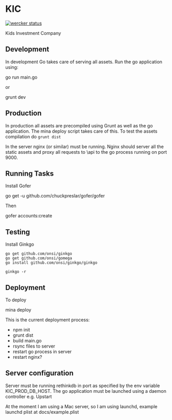 KIC
===

[![wercker status](https://app.wercker.com/status/a32c249547feeb153cd6481fff4ce782/m "wercker status")](https://app.wercker.com/project/bykey/a32c249547feeb153cd6481fff4ce782)

Kids Investment Company


Development
----

In development Go takes care of serving all assets. Run the go application using:

  go run main.go

  or

  grunt dev

Production
----------

In production all assets are precompiled using Grunt as well as the go application. The mina deploy script takes care of this.
To test the assets compilation do `grunt dist`

In the server nginx (or similar) must be running. Nginx should server all the static assets and proxy all requests to \api to the go process running on port 9000.

Running Tasks
----------

Install Gofer

  go get -u github.com/chuckpreslar/gofer/gofer

Then

  gofer accounts:create


Testing
-------

Install Ginkgo
	
	go get github.com/onsi/ginkgo
	go get github.com/onsi/gomega
	go install github.com/onsi/ginkgo/ginkgo

	ginkgo -r

Deployment
-----------

To deploy

  mina deploy

This is the current deployment process:

  - npm init
  - grunt dist
  - build main.go
  - rsync files to server
  - restart go process in server
  - restart nginx?

Server configuration
---------------------

Server must be running rethinkdb in port as specified by the env variable KIC_PROD_DB_HOST.
The go application must be launched using a daemon controller e.g. Upstart

At the moment I am using a Mac server, so I am using launchd, example launchd plist at docs/example.plist

